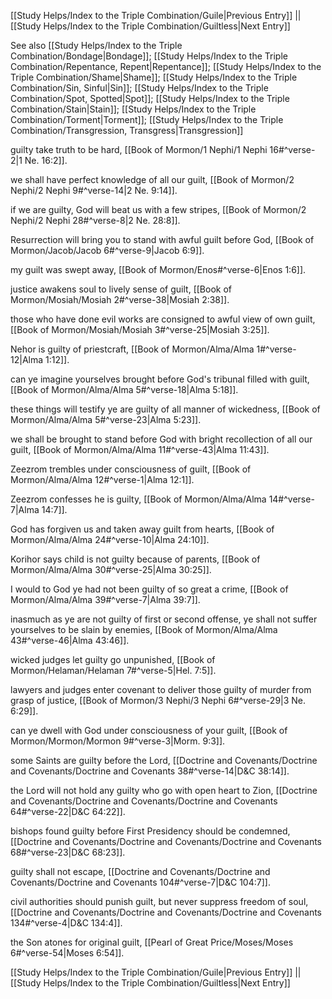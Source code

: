 [[Study Helps/Index to the Triple Combination/Guile|Previous Entry]]  ||  [[Study Helps/Index to the Triple Combination/Guiltless|Next Entry]]

 See also [[Study Helps/Index to the Triple Combination/Bondage|Bondage]]; [[Study Helps/Index to the Triple Combination/Repentance, Repent|Repentance]]; [[Study Helps/Index to the Triple Combination/Shame|Shame]]; [[Study Helps/Index to the Triple Combination/Sin, Sinful|Sin]]; [[Study Helps/Index to the Triple Combination/Spot, Spotted|Spot]]; [[Study Helps/Index to the Triple Combination/Stain|Stain]]; [[Study Helps/Index to the Triple Combination/Torment|Torment]]; [[Study Helps/Index to the Triple Combination/Transgression, Transgress|Transgression]]

 guilty take truth to be hard, [[Book of Mormon/1 Nephi/1 Nephi 16#^verse-2|1 Ne. 16:2]].

 we shall have perfect knowledge of all our guilt, [[Book of Mormon/2 Nephi/2 Nephi 9#^verse-14|2 Ne. 9:14]].

 if we are guilty, God will beat us with a few stripes, [[Book of Mormon/2 Nephi/2 Nephi 28#^verse-8|2 Ne. 28:8]].

 Resurrection will bring you to stand with awful guilt before God, [[Book of Mormon/Jacob/Jacob 6#^verse-9|Jacob 6:9]].

 my guilt was swept away, [[Book of Mormon/Enos#^verse-6|Enos 1:6]].

 justice awakens soul to lively sense of guilt, [[Book of Mormon/Mosiah/Mosiah 2#^verse-38|Mosiah 2:38]].

 those who have done evil works are consigned to awful view of own guilt, [[Book of Mormon/Mosiah/Mosiah 3#^verse-25|Mosiah 3:25]].

 Nehor is guilty of priestcraft, [[Book of Mormon/Alma/Alma 1#^verse-12|Alma 1:12]].

 can ye imagine yourselves brought before God's tribunal filled with guilt, [[Book of Mormon/Alma/Alma 5#^verse-18|Alma 5:18]].

 these things will testify ye are guilty of all manner of wickedness, [[Book of Mormon/Alma/Alma 5#^verse-23|Alma 5:23]].

 we shall be brought to stand before God with bright recollection of all our guilt, [[Book of Mormon/Alma/Alma 11#^verse-43|Alma 11:43]].

 Zeezrom trembles under consciousness of guilt, [[Book of Mormon/Alma/Alma 12#^verse-1|Alma 12:1]].

 Zeezrom confesses he is guilty, [[Book of Mormon/Alma/Alma 14#^verse-7|Alma 14:7]].

 God has forgiven us and taken away guilt from hearts, [[Book of Mormon/Alma/Alma 24#^verse-10|Alma 24:10]].

 Korihor says child is not guilty because of parents, [[Book of Mormon/Alma/Alma 30#^verse-25|Alma 30:25]].

 I would to God ye had not been guilty of so great a crime, [[Book of Mormon/Alma/Alma 39#^verse-7|Alma 39:7]].

 inasmuch as ye are not guilty of first or second offense, ye shall not suffer yourselves to be slain by enemies, [[Book of Mormon/Alma/Alma 43#^verse-46|Alma 43:46]].

 wicked judges let guilty go unpunished, [[Book of Mormon/Helaman/Helaman 7#^verse-5|Hel. 7:5]].

 lawyers and judges enter covenant to deliver those guilty of murder from grasp of justice, [[Book of Mormon/3 Nephi/3 Nephi 6#^verse-29|3 Ne. 6:29]].

 can ye dwell with God under consciousness of your guilt, [[Book of Mormon/Mormon/Mormon 9#^verse-3|Morm. 9:3]].

 some Saints are guilty before the Lord, [[Doctrine and Covenants/Doctrine and Covenants/Doctrine and Covenants 38#^verse-14|D&C 38:14]].

 the Lord will not hold any guilty who go with open heart to Zion, [[Doctrine and Covenants/Doctrine and Covenants/Doctrine and Covenants 64#^verse-22|D&C 64:22]].

 bishops found guilty before First Presidency should be condemned, [[Doctrine and Covenants/Doctrine and Covenants/Doctrine and Covenants 68#^verse-23|D&C 68:23]].

 guilty shall not escape, [[Doctrine and Covenants/Doctrine and Covenants/Doctrine and Covenants 104#^verse-7|D&C 104:7]].

 civil authorities should punish guilt, but never suppress freedom of soul, [[Doctrine and Covenants/Doctrine and Covenants/Doctrine and Covenants 134#^verse-4|D&C 134:4]].

 the Son atones for original guilt, [[Pearl of Great Price/Moses/Moses 6#^verse-54|Moses 6:54]].

[[Study Helps/Index to the Triple Combination/Guile|Previous Entry]]  ||  [[Study Helps/Index to the Triple Combination/Guiltless|Next Entry]]